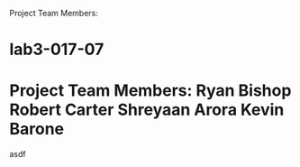 Project Team Members: 

# lab3-017-07
Project Team Members:
Ryan Bishop 
Robert Carter 
Shreyaan Arora 
Kevin Barone
=======
asdf

